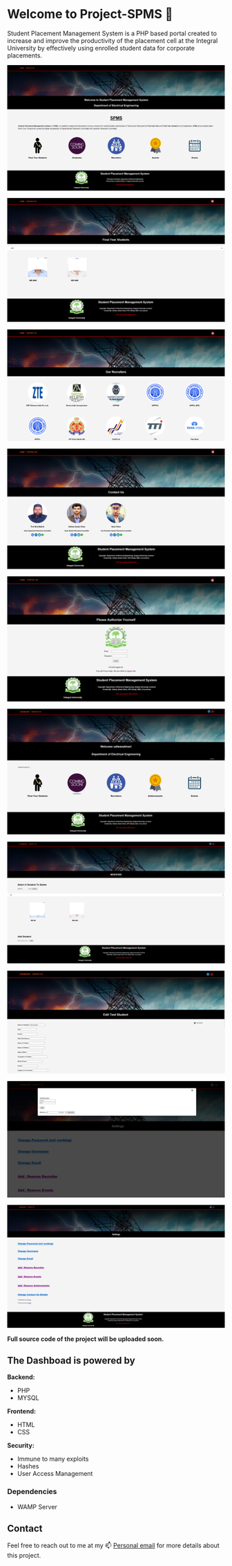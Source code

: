 # Welcome to Project-SPMS :tada: 
Student Placement Management System is a PHP based portal created to increase and improve the productivity of the placement cell at the Integral University by effectively using enrolled student data for corporate placements.


![Progress Image](/statics/Home.png)

![Progress Image](/statics/FinalYear.png)

![Progress Image](/statics/Recruiters.png)

![Progress Image](/statics/Contacts.png)

![Progress Image](/statics/Login.png)

![Progress Image](/statics/Dashboard.png)

![Progress Image](/statics/AddRemoveStudent.png)

![Progress Image](/statics/EditStudentData.png)

![Progress Image](/statics/ManageRecruiter.png)

![Progress Image](/statics/Settings.png)

**Full source code of the project will be uploaded soon.**

## The Dashboad is powered by
**Backend:**
- PHP
- MYSQL

**Frontend:**
- HTML
- CSS

**Security:**
- Immune to many exploits
- Hashes
- User Access Management


### Dependencies
- WAMP Server


## Contact

Feel free to reach out to me at my 📫 [Personal email](mailto:safwanzk@outlook.com?subject=From%20Github%3A%20Project%20SMPS&body=Hi%20Safwan!%0D%0A%0D%0AI%20would%20like%20some%20information%20regarding%20your%20awesome%20Project%20SMPS)  for more details about this project. 
